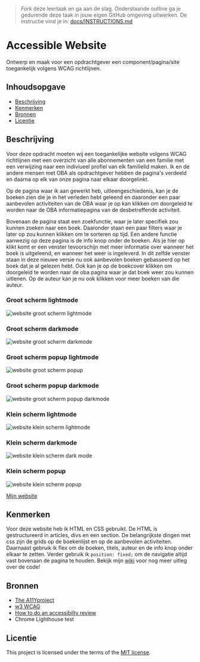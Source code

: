 > _Fork_ deze leertaak en ga aan de slag. Onderstaande outline ga je gedurende deze taak in jouw eigen GitHub omgeving uitwerken. De instructie vind je in: [docs/INSTRUCTIONS.md](https://github.com/fdnd-task/all-human-accessible-website/blob/main/docs/INSTRUCTIONS.md)

# Accessible Website

Ontwerp en maak voor een opdrachtgever een component/pagina/site toegankelijk volgens WCAG richtlijnen.

## Inhoudsopgave

  * [Beschrijving](#beschrijving)
  * [Kenmerken](#kenmerken)
  * [Bronnen](#bronnen)
  * [Licentie](#licentie)

## Beschrijving
<!-- In de Beschrijving staat hoe je project er uit ziet, hoe het werkt en wat je er mee kan. -->
Voor deze opdracht moeten wij een toegankelijke website volgens WCAG richtlijnen met een overzicht van alle abonnementen van een familie met een verwijzing naar een indiviueel profiel van elk familielid maken. Ik en de andere mensen met OBA als opdrachtgever hebben de pagina's verdeeld en daarna op elk van onze pagina naar elkaar doorgelinkt.

Op de pagina waar ik aan gewerkt heb, uitleengeschiedenis, kan je de boeken zien die je in het verleden hebt geleend en daaronder een paar aanbevolen activiteiten van de OBA waar je op kan klikken om doorgeleid te worden naar de OBA informatiepagina van de desbetreffende activiteit.

Bovenaan de pagina staat een zoekfunctie, waar je later specifiek zou kunnen zoeken naar een boek. Daaronder staan een paar filters waar je later op zou kunnen klikken om te sorteren op tijd. Een andere functie aanwezig op deze pagina is de info knop onder de boeken. Als je hier op klikt komt er een venster tevoorschijn met meer informatie over wanneer het boek is uitgeleend, en wanneer het weer is ingeleverd. In dit zelfde venster staan in deze nieuwe versie nu ook aanbevolen boeken gebasseerd op het boek dat je al gelezen hebt.
Ook kan je op de boekcover klikken om doorgeleid te worden naar de oba pagina waar je dat boek weer zou kunnen uitlenen. Op de auteur kan je nu ook klikken voor meer boeken van die auteur.

<!-- Voeg een mooie poster visual toe 📸 -->

### Groot scherm lightmode

![website groot scherm lightmode](https://github.com/Annevd/all-human-accessible-website/assets/144004647/94cae7bf-9336-4d9b-9075-d7788a9efe5e)

### Groot scherm darkmode

![website groot scherm darkmode](https://github.com/Annevd/all-human-accessible-website/assets/144004647/57f8dd56-4b32-411f-a376-625b6dd704e6)

### Groot scherm popup lightmode

![website groot scherm popup](https://github.com/Annevd/all-human-accessible-website/assets/144004647/5a852507-ca29-44b1-9f09-18cbd895ed34)

### Groot scherm popup darkmode

![website groot scherm popup darkmode](https://github.com/Annevd/all-human-accessible-website/assets/144004647/0de83fdf-465f-4ed6-b276-79102ca57b99)

### Klein scherm lightmode

![website klein scherm lightmode](https://github.com/Annevd/all-human-accessible-website/assets/144004647/7b81b6c5-df0b-4d39-92da-698909931213)

### Klein scherm darkmode

![website klein scherm dark mode](https://github.com/Annevd/all-human-accessible-website/assets/144004647/cf0faa6d-3301-40ed-961a-0127c458ac6a)

### Klein scherm popup

![website klein scherm popup](https://github.com/Annevd/all-human-accessible-website/assets/144004647/3822f8ca-6e36-4936-9fe8-8dccc53c0a1c)


<!-- Voeg een link toe naar Github Pages 🌐-->

[Mijn website](https://annevd.github.io/all-human-accessible-website/)

## Kenmerken
<!-- Bij Kenmerken staat welke technieken zijn gebruikt en hoe. Wat is de HTML structuur? Wat zijn de belangrijkste dingen in CSS? Wat is er met Javascript gedaan en hoe? Misschien heb je een framwork of library gebruikt? -->

Voor deze website heb ik HTML en CSS gebruikt. De HTML is gestructureerd in articles, divs en een section. De belangrijkste dingen met css zijn de grids op de boekenlijst en op de aanbevolen activiteiten. Daarnaast gebruik ik flex om de boeken, titels, auteur en de info knop onder elkaar te zetten. Verder gebruik ik ```position: fixed;``` om de navigatie altijd vast bovenaan de pagina te houden. Bekijk mijn [wiki](https://github.com/Annevd/all-human-accessible-website/wiki) voor nog meer uitleg over de code!


## Bronnen

* [The A11Yproject](https://www.a11yproject.com/)
* [w3 WCAG](https://www.w3.org/WAI/standards-guidelines/wcag/)
* [How to do an accessibilty review](https://web.dev/articles/how-to-review)
* Chrome Lighthouse test

## Licentie


This project is licensed under the terms of the [MIT license](./LICENSE).
